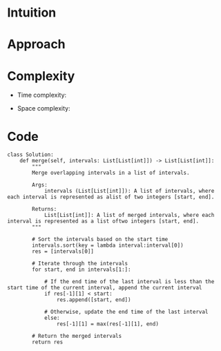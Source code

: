 # Intuition

<!-- Describe your first thoughts on how to solve this problem. -->

# Approach

<!-- Describe your approach to solving the problem. -->

# Complexity

- Time complexity:
<!-- Add your time complexity here, e.g. $$O(n)$$ -->

- Space complexity:
<!-- Add your space complexity here, e.g. $$O(n)$$ -->

# Code

```
class Solution:
    def merge(self, intervals: List[List[int]]) -> List[List[int]]:
        """
        Merge overlapping intervals in a list of intervals.

        Args:
            intervals (List[List[int]]): A list of intervals, where each interval is represented as alist of two integers [start, end].

        Returns:
            List[List[int]]: A list of merged intervals, where each interval is represented as a list oftwo integers [start, end].
        """

        # Sort the intervals based on the start time
        intervals.sort(key = lambda interval:interval[0])
        res = [intervals[0]]

        # Iterate through the intervals
        for start, end in intervals[1:]:

            # If the end time of the last interval is less than the start time of the current interval, append the current interval
            if res[-1][1] < start:
                res.append([start, end])

            # Otherwise, update the end time of the last interval
            else:
                res[-1][1] = max(res[-1][1], end)

        # Return the merged intervals
        return res
```
